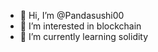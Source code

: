 - 👋 Hi, I’m @Pandasushi00
- 👀 I’m interested in blockchain
- 🌱 I’m currently learning solidity


<!---
Pandasushi00/Pandasushi00 is a ✨ special ✨ repository because its `README.md` (this file) appears on your GitHub profile.
You can click the Preview link to take a look at your changes.
--->
